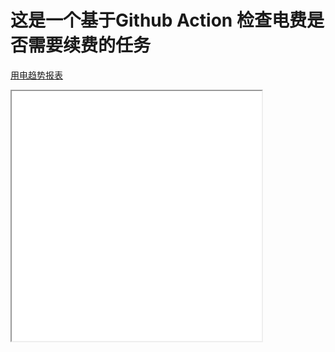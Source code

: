 # 这是一个基于Github Action 检查电费是否需要续费的任务

[用电趋势报表](https://sunl888.github.io/check-electric-bill/)

<iframe src="[](https://sunl888.github.io/check-electric-bill/)" width="400" height="400">
